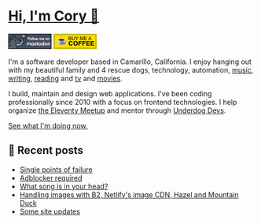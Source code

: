 # [Hi, I'm Cory 👋](https://coryd.dev)

[![Follow @cory@social.lol on Mastodon](/assets/img/mastodon.png)](https://social.lol/@cory) [![Buy me a Coffee](/assets/img/buymeacoffee.png)](https://www.buymeacoffee.com/cory)

I'm a software developer based in Camarillo, California. I enjoy hanging out with my beautiful family and 4 rescue dogs, technology, automation, [music](https://coryd.dev/now#artists), [writing](https://coryd.dev), [reading](https://coryd.dev/now#books) and [tv](https://coryd.dev/now#tv) and [movies](https://coryd.dev/now#movies).

I build, maintain and design web applications. I've been coding professionally since 2010 with a focus on frontend technologies. I help organize [the Eleventy Meetup](https://11tymeetup.dev/) and mentor through [Underdog Devs](https://www.underdogdevs.org).

[See what I'm doing now.](https://coryd.dev/now)

## 📝 Recent posts

<!-- BLOGPOSTS:START -->
- [Single points of failure](https://coryd.dev/posts/2024/single-points-of-failure/)
- [Adblocker required](https://coryd.dev/posts/2024/2024-adblocker-required/)
- [What song is in your head?](https://coryd.dev/posts/2024/what-song-is-in-your-head/)
- [Handling images with B2, Netlify's image CDN, Hazel and Mountain Duck](https://coryd.dev/posts/2024/handling-images-with-b2-netlify-image-cdn-hazel-mountain-duck/)
- [Some site updates](https://coryd.dev/posts/2024/some-site-updates/)
<!-- BLOGPOSTS:END -->